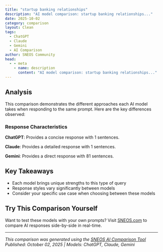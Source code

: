 ```yaml
---
title: "startup banking relationships"
description: "AI model comparison: startup banking relationships..."
date: 2025-10-02
category: comparison
layout: Clean
tags:
  - ChatGPT
  - Claude
  - Gemini
  - AI Comparison
author: SNEOS Community
head:
  - - meta
    - name: description
      content: "AI model comparison: startup banking relationships..."
---
```


<ChatComparison
  title="startup banking relationships"
  prompt="startup banking relationships"
  :responses='{
    "ChatGPT": "Building strong banking relationships is crucial for startups as they navigate their financial needs and seek growth. Developing a good relationship with banking institutions can provide access to various financial products, advice, and support. Here are some key aspects to consider when establishing banking relationships for a startup:\n\n### 1. **Choosing the Right Bank**\n   - **Type of Bank**: Decide between traditional banks, credit unions, online banks, or regional banks. Each offers different products and services.\n   - **Services Offered**: Look for banks that provide services relevant to your startup, such as business accounts, lines of credit, and payment processing solutions.\n   - **Fees and Conditions**: Investigate the fee structures for accounts and services, as well as minimum balance requirements.\n\n### 2. **Open a Business Bank Account**\n   - **Separate Finances**: Open a dedicated business bank account to separate personal and business finances, which is crucial for tax purposes and financial management.\n   - **Documentation**: Be prepared to provide documentation such as your business license, tax identification number, and formation documents.\n\n### 3. **Establishing Credit**\n   - **Building Credit History**: Start building your business credit profile early through responsible use of credit cards and loans.\n   - **Credit Relationships**: Establish lines of credit or loans to create a credit history, which can help in future borrowing.\n\n### 4. **Engagement and Communication**\n   - **Regular Check-Ins**: Establish regular communication with your bank representatives to discuss your business progress, needs, and any concerns.\n   - **Networking**: Attend banking or financial events to meet bank representatives and understand more about their services.\n\n### 5. **Utilizing Financial Products**\n   - **Business Loans**: Investigate various loan products available for startups, including SBA loans, equipment financing, and term loans.\n   - **Merchant Services**: If applicable, set up merchant services for payment processing as you start selling products or services.\n\n### 6. **Understanding Risk Management and Insurance**\n   - **Advisory Services**: Some banks offer advisory services on risk management and may provide guidance on necessary business insurance.\n   - **Fraud Protection**: Ensure you understand the bank’s security measures and fraud protection services for your business accounts.\n\n### 7. **Financial Advice and Resources**\n   - **Consultation Services**: Many banks offer financial advisory services, which can assist with budgeting, forecasting, and financial planning.\n   - **Educational Resources**: Take advantage of workshops, webinars, and other educational resources that banks may provide to help enhance your business acumen.\n\n### 8. **Building Trust and Reliability**\n   - **Transparent Communication**: Be open about your business plans and financial situation to build trust with your banking partners.\n   - **Prompt Payments**: Build a positive reputation by ensuring that any loans or credit lines are repaid promptly.\n\n### 9. **Leverage Relationships for Growth**\n   - **Referrals**: A strong relationship with your bank can lead to referrals to other financial services or business opportunities.\n   - **Partnerships**: Look for opportunities to partner with your bank in community initiatives or events that can enhance both your business profile and the bank&#39;s community presence.\n\n### 10. **Consider Fintech Alternatives**\n   - Explore fintech companies that offer innovative banking solutions tailored for startups, including neobanks, payment processors, and investment platforms.\n\nEstablishing a solid banking relationship takes time and effort, but it can be a valuable asset as you grow your startup. Prioritize communication and find ways to align your business needs with the services offered by your banking partner.",
    "Claude": "# Startup Banking Relationships: A Strategic Guide\n\n## Key Banking Needs for Startups\n\n### **Core Services**\n- Business checking and savings accounts\n- Payment processing (ACH, wire transfers, credit cards)\n- Payroll services\n- Business credit cards and lines of credit\n- Cash management tools\n\n### **Growth-Stage Services**\n- Equipment financing\n- SBA loans\n- Letters of credit\n- Foreign exchange services\n- Merchant services\n\n## Choosing the Right Bank\n\n### **Traditional Banks**\n**Pros:**\n- Established reputation and stability\n- Comprehensive services\n- Physical branch locations\n- Strong regulatory compliance\n\n**Cons:**\n- Slower decision-making\n- Less startup-friendly policies\n- Higher fees\n- Limited fintech integration\n\n### **Digital/Neobanks**\n**Pros:**\n- Modern, user-friendly interfaces\n- Lower fees\n- Better API integrations\n- Startup-focused features\n- Faster account setup\n\n**Cons:**\n- Limited physical presence\n- Fewer traditional lending options\n- Newer track record\n\n### **Credit Unions**\n**Pros:**\n- Lower fees and better rates\n- More personalized service\n- Community focus\n- Flexible lending criteria\n\n**Cons:**\n- Limited geographical reach\n- Fewer digital features\n- Smaller scale of services\n\n## Building Strong Banking Relationships\n\n### **Relationship Management**\n- Assign a dedicated relationship manager\n- Regular check-ins and business reviews\n- Transparent communication about growth plans\n- Maintain minimum balances when possible\n\n### **Documentation Preparation**\n- Clean financial statements\n- Business plan and projections\n- Legal documentation (incorporation, contracts)\n- Personal guarantees and collateral information\n\n## Red Flags to Avoid\n\n- Banks with poor customer service reviews\n- Excessive or hidden fees\n- Lack of digital banking capabilities\n- No experience with your industry\n- Restrictive account terms\n\n## Timing Considerations\n\n### **Early Stage**\n- Focus on basic banking needs\n- Prioritize low fees and ease of use\n- Consider digital-first solutions\n\n### **Growth Stage**\n- Establish multiple banking relationships\n- Negotiate better terms based on growth\n- Explore lending and credit facilities\n\nWould you like me to elaborate on any specific aspect of startup banking relationships?",
    "Gemini": "## Building Strong Banking Relationships for Startups\n\nA strong relationship with your bank can be a crucial asset for a startup. It\u0027s more than just a place to deposit funds; it can be a source of advice, funding, and support as you grow. Here\u0027s a comprehensive guide on building effective startup banking relationships:\n\n**I. Why are Banking Relationships Important for Startups?**\n\n*   **Access to Capital:** Banks can provide loans, lines of credit, and other financing options to fuel growth.\n*   **Operational Efficiency:** Efficient banking services streamline cash flow, payment processing, and other financial tasks.\n*   **Financial Advice \u0026 Support:** Banks can offer guidance on financial planning, treasury management, and risk mitigation.\n*   **Building Credit History:** Establishing a positive banking relationship helps build creditworthiness, making future financing easier.\n*   **Payment Processing:** They help with payment systems and merchant services for accepting payments from customers.\n*   **Networking:** Banks often have connections to potential investors, partners, and customers.\n*   **Compliance:** Banks help you stay compliant with financial regulations and reporting requirements.\n*   **Peace of Mind:** Knowing you have a reliable financial partner provides peace of mind and allows you to focus on your core business.\n\n**II. Choosing the Right Bank:**\n\n*   **Consider Your Needs:**\n    *   **Stage of Development:** Early-stage startups may prioritize basic banking services and a personal touch. Later-stage companies may need more sophisticated solutions.\n    *   **Industry:** Some banks specialize in specific industries and understand their unique challenges and opportunities.\n    *   **Growth Plans:** Choose a bank that can scale with your business as you grow.\n    *   **International Presence:** If you plan to expand internationally, select a bank with international capabilities.\n\n*   **Types of Banks:**\n    *   **Large National Banks:** Offer a wide range of services and a large network of branches and ATMs. May be more bureaucratic.\n    *   **Regional Banks:** Provide a good balance of services and a more personalized approach.\n    *   **Community Banks:** Focus on serving local businesses and communities. Often offer a more personal touch and flexible lending options.\n    *   **Credit Unions:** Member-owned financial institutions that may offer lower fees and better interest rates.\n    *   **Online Banks:** Offer competitive rates and convenient online access. May lack in-person support.\n    *   **Fintech Companies:** Offer innovative banking and payment solutions.  Carefully evaluate their security and regulatory compliance.\n\n*   **Key Factors to Evaluate:**\n    *   **Fees:** Compare account fees, transaction fees, and other charges.\n    *   **Interest Rates:** Consider interest rates on deposits and loans.\n    *   **Loan Products:** Evaluate the availability and terms of loans and lines of credit.\n    *   **Services Offered:** Ensure the bank offers the services you need, such as online banking, mobile banking, payment processing, and treasury management.\n    *   **Technology:** Assess the bank\u0027s technology platform and user-friendliness.\n    *   **Customer Service:** Evaluate the bank\u0027s responsiveness, knowledge, and customer service.\n    *   **Lending Criteria:** Understand the bank\u0027s lending criteria and requirements.\n    *   **Reputation:** Research the bank\u0027s reputation and financial stability.\n    *   **Personal Relationship:**  Determine if you can build a good relationship with a specific banker or relationship manager.\n\n**III. Building a Strong Banking Relationship:**\n\n*   **Do Your Research:**  Understand the bank\u0027s offerings and how they align with your needs.\n*   **Be Prepared:**\n    *   **Business Plan:** Have a well-developed business plan that outlines your goals, strategies, and financial projections.\n    *   **Financial Statements:**  Provide accurate and up-to-date financial statements.\n    *   **Legal Documents:** Have all relevant legal documents, such as articles of incorporation, operating agreements, and licenses.\n*   **Open Communication:**\n    *   **Establish a Point of Contact:**  Identify a dedicated banker or relationship manager.\n    *   **Communicate Regularly:**  Keep your banker informed about your business activities, successes, and challenges.\n    *   **Be Transparent:** Be honest and upfront about your financial situation.\n    *   **Ask Questions:** Don\u0027t hesitate to ask questions and seek advice.\n*   **Be a Good Customer:**\n    *   **Maintain a Positive Account Balance:** Avoid overdrafts and bounced checks.\n    *   **Pay Your Bills on Time:** Demonstrate financial responsibility.\n    *   **Utilize the Bank\u0027s Services:**  Engage with the bank\u0027s offerings and demonstrate your loyalty.\n*   **Attend Bank Events:**  Participate in bank-sponsored events to network and build relationships.\n*   **Seek Introductions:**  Ask for introductions to other professionals in the bank\u0027s network.\n*   **Build Personal Relationships:** Take the time to get to know your banker on a personal level.  This can build trust and improve communication.\n\n**IV. Key Considerations for Startups:**\n\n*   **Early-Stage Funding:**  Consider banks with experience in lending to startups or those offering SBA loans.\n*   **Cash Flow Management:** Focus on banks that offer tools and services to help you manage your cash flow effectively.\n*   **Payment Processing:** Choose a bank that provides seamless and affordable payment processing solutions.\n*   **Online and Mobile Banking:**  Utilize the bank\u0027s online and mobile banking platforms for convenient access to your accounts.\n*   **Financial Education:** Take advantage of any financial education resources offered by the bank.\n*   **Be Patient:** Building a strong banking relationship takes time and effort.\n\n**V. When to Re-evaluate Your Banking Relationship:**\n\n*   **Changes in Business Needs:** As your business grows, your banking needs will evolve.\n*   **Poor Customer Service:**  If you experience consistently poor customer service, it may be time to switch banks.\n*   **High Fees:**  If you are paying excessive fees, shop around for a more competitive option.\n*   **Limited Services:** If your bank does not offer the services you need, consider switching to a bank that does.\n*   **Lack of Support:** If your bank is not providing the support you need, explore other options.\n*   **Mergers or Acquisitions:** If your bank is acquired by another institution, re-evaluate the relationship.\n\n**VI. Due Diligence Checklist Before Choosing a Bank:**\n\n*   **FDIC Insurance:**  Ensure the bank is FDIC-insured for security.\n*   **Customer Reviews:** Check online reviews and ratings.\n*   **Financial Stability:** Review the bank\u0027s financial statements and ratings.\n*   **Fee Schedule:** Obtain a clear and detailed fee schedule.\n*   **Loan Options:** Understand the available loan products and their terms.\n*   **Technology Platform:** Test the bank\u0027s online and mobile banking platforms.\n*   **Compliance Standards:** Verify compliance with relevant regulations (e.g., AML, KYC).\n*   **Data Security:** Inquire about data security measures and protocols.\n\nBy following these guidelines, startups can build strong banking relationships that provide valuable support, access to capital, and financial expertise, helping them navigate the challenges of growth and achieve long-term success. Remember that this relationship is a two-way street. Be proactive, communicative, and build trust with your banker for a mutually beneficial partnership.\n"
  }'
  published-date="11:50"
/>

## Analysis

This comparison demonstrates the different approaches each AI model takes when responding to the same prompt. Here are the key differences observed:

### Response Characteristics

**ChatGPT**: Provides a concise response with 1 sentences. 

**Claude**: Provides a detailed response with 1 sentences. 

**Gemini**: Provides a direct response with 81 sentences. 

## Key Takeaways

- Each model brings unique strengths to this type of query
- Response styles vary significantly between models
- Consider your specific use case when choosing between these models

## Try This Comparison Yourself

Want to test these models with your own prompts? Visit [SNEOS.com](https://sneos.com) to compare AI responses side-by-side in real-time.

---

*This comparison was generated using the [SNEOS AI Comparison Tool](https://sneos.com)*
*Published: October 02, 2025 | Models: ChatGPT, Claude, Gemini*

